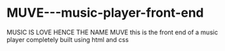 # MUVE---music-player-front-end
MUSIC IS LOVE HENCE THE NAME MUVE
this is the front end of a music player completely built using html and css
